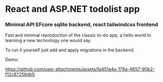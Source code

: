# React and ASP.NET todolist app
### Minimal API EFcore sqlite backend, react tailwindcss frontend
Fast and minimal reproduction of the classic to-do app, a hello world to learning a new technology one would say.

To run it yourself just add and apply migrations in the backend.

Demo:


https://github.com/user-attachments/assets/fa451a4a-179a-4657-90b2-f12c87256db5

